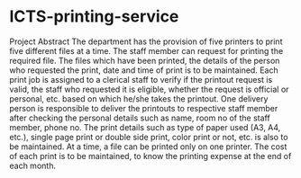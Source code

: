 # ICTS-printing-service
Project Abstract
The department has the provision of five printers to print five different files at a time.   The staff member can request for printing the required file. The files which have been printed, the details of the person who requested the print, date  and time of print is to be maintained.  Each print job is assigned to a clerical staff to verify if the printout request is valid, the staff who requested it is eligible, whether the request is official or personal, etc. based on which he/she takes the printout. One delivery person is responsible to deliver the printouts to respective staff member after checking the personal details such as name, room no of the staff member, phone no. The print details such as type of paper used (A3, A4, etc.), single page print or double side print, color print or not, etc. is also to be maintained.  At a time, a file can be printed only on one printer. The cost of each print is to be maintained, to know the printing expense at the end of each month.
